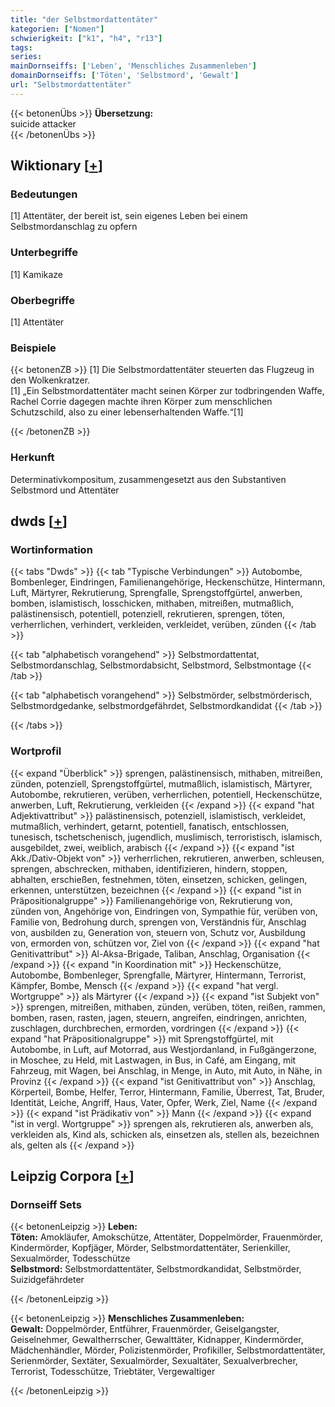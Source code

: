 ```yaml
---
title: "der Selbstmordattentäter"
kategorien: ["Nomen"]
schwierigkeit: ["k1", "h4", "r13"]
tags:
series:
mainDornseiffs: ['Leben', 'Menschliches Zusammenleben']
domainDornseiffs: ['Töten', 'Selbstmord', 'Gewalt']
url: "Selbstmordattentäter"
---
```


{{< betonenÜbs >}}
**Übersetzung:**  
suicide attacker  
{{< /betonenÜbs >}}

## Wiktionary [[+](https://de.wiktionary.org/wiki/Selbstmordattentäter)]

### Bedeutungen
[1] Attentäter, der bereit ist, sein eigenes Leben bei einem Selbstmordanschlag zu opfern  

### Unterbegriffe
[1] Kamikaze  

### Oberbegriffe
[1] Attentäter  

### Beispiele
{{< betonenZB >}}
[1] Die Selbstmordattentäter steuerten das Flugzeug in den Wolkenkratzer.  
[1] „Ein Selbstmordattentäter macht seinen Körper zur todbringenden Waffe, Rachel Corrie dagegen machte ihren Körper zum menschlichen Schutzschild, also zu einer lebenserhaltenden Waffe.“[1]  

{{< /betonenZB >}}
### Herkunft
Determinativkompositum, zusammengesetzt aus den Substantiven Selbstmord und Attentäter  



## dwds [[+](https://www.dwds.de/wb/Selbstmordattentäter)]

### Wortinformation
{{< tabs "Dwds" >}}
{{< tab "Typische Verbindungen" >}}
Autobombe, Bombenleger, Eindringen, Familienangehörige, Heckenschütze, Hintermann, Luft, Märtyrer, Rekrutierung, Sprengfalle, Sprengstoffgürtel, anwerben, bomben, islamistisch, losschicken, mithaben, mitreißen, mutmaßlich, palästinensisch, potentiell, potenziell, rekrutieren, sprengen, töten, verherrlichen, verhindert, verkleiden, verkleidet, verüben, zünden
{{< /tab >}}

{{< tab "alphabetisch vorangehend" >}}
Selbstmordattentat, Selbstmordanschlag, Selbstmordabsicht, Selbstmord, Selbstmontage
{{< /tab >}}

{{< tab "alphabetisch vorangehend" >}}
Selbstmörder, selbstmörderisch, Selbstmordgedanke, selbstmordgefährdet, Selbstmordkandidat
{{< /tab >}}

{{< /tabs >}}

### Wortprofil
{{< expand "Überblick" >}} sprengen, palästinensisch, mithaben, mitreißen, zünden, potenziell, Sprengstoffgürtel, mutmaßlich, islamistisch, Märtyrer, Autobombe, rekrutieren, verüben, verherrlichen, potentiell, Heckenschütze, anwerben, Luft, Rekrutierung, verkleiden {{< /expand >}}
{{< expand "hat Adjektivattribut" >}} palästinensisch, potenziell, islamistisch, verkleidet, mutmaßlich, verhindert, getarnt, potentiell, fanatisch, entschlossen, tunesisch, tschetschenisch, jugendlich, muslimisch, terroristisch, islamisch, ausgebildet, zwei, weiblich, arabisch {{< /expand >}}
{{< expand "ist Akk./Dativ-Objekt von" >}} verherrlichen, rekrutieren, anwerben, schleusen, sprengen, abschrecken, mithaben, identifizieren, hindern, stoppen, abhalten, erschießen, festnehmen, töten, einsetzen, schicken, gelingen, erkennen, unterstützen, bezeichnen {{< /expand >}}
{{< expand "ist in Präpositionalgruppe" >}} Familienangehörige von, Rekrutierung von, zünden von, Angehörige von, Eindringen von, Sympathie für, verüben von, Familie von, Bedrohung durch, sprengen von, Verständnis für, Anschlag von, ausbilden zu, Generation von, steuern von, Schutz vor, Ausbildung von, ermorden von, schützen vor, Ziel von {{< /expand >}}
{{< expand "hat Genitivattribut" >}} Al-Aksa-Brigade, Taliban, Anschlag, Organisation {{< /expand >}}
{{< expand "in Koordination mit" >}} Heckenschütze, Autobombe, Bombenleger, Sprengfalle, Märtyrer, Hintermann, Terrorist, Kämpfer, Bombe, Mensch {{< /expand >}}
{{< expand "hat vergl. Wortgruppe" >}} als Märtyrer {{< /expand >}}
{{< expand "ist Subjekt von" >}} sprengen, mitreißen, mithaben, zünden, verüben, töten, reißen, rammen, bomben, rasen, rasten, jagen, steuern, angreifen, eindringen, anrichten, zuschlagen, durchbrechen, ermorden, vordringen {{< /expand >}}
{{< expand "hat Präpositionalgruppe" >}} mit Sprengstoffgürtel, mit Autobombe, in Luft, auf Motorrad, aus Westjordanland, in Fußgängerzone, in Moschee, zu Held, mit Lastwagen, in Bus, in Café, am Eingang, mit Fahrzeug, mit Wagen, bei Anschlag, in Menge, in Auto, mit Auto, in Nähe, in Provinz {{< /expand >}}
{{< expand "ist Genitivattribut von" >}} Anschlag, Körperteil, Bombe, Helfer, Terror, Hintermann, Familie, Überrest, Tat, Bruder, Identität, Leiche, Angriff, Haus, Vater, Opfer, Werk, Ziel, Name {{< /expand >}}
{{< expand "ist Prädikativ von" >}} Mann {{< /expand >}}
{{< expand "ist in vergl. Wortgruppe" >}} sprengen als, rekrutieren als, anwerben als, verkleiden als, Kind als, schicken als, einsetzen als, stellen als, bezeichnen als, gelten als {{< /expand >}}

## Leipzig Corpora [[+](https://corpora.uni-leipzig.de/en/res?word=Selbstmordattentäter&corpusId=deu_newscrawl-public_2018)]

### Dornseiff Sets
{{< betonenLeipzig >}}
**Leben:**  
**Töten:** Amokläufer, Amokschütze, Attentäter, Doppelmörder, Frauenmörder, Kindermörder, Kopfjäger, Mörder, Selbstmordattentäter, Serienkiller, Sexualmörder, Todesschütze  
**Selbstmord:** Selbstmordattentäter, Selbstmordkandidat, Selbstmörder, Suizidgefährdeter  

{{< /betonenLeipzig >}}


{{< betonenLeipzig >}}
**Menschliches Zusammenleben:**  
**Gewalt:** Doppelmörder, Entführer, Frauenmörder, Geiselgangster, Geiselnehmer, Gewaltherrscher, Gewalttäter, Kidnapper, Kindermörder, Mädchenhändler, Mörder, Polizistenmörder, Profikiller, Selbstmordattentäter, Serienmörder, Sextäter, Sexualmörder, Sexualtäter, Sexualverbrecher, Terrorist, Todesschütze, Triebtäter, Vergewaltiger  

{{< /betonenLeipzig >}}
